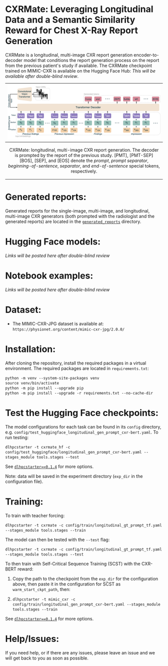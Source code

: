 # CXRMate: Leveraging Longitudinal Data and a Semantic Similarity Reward for Chest X-Ray Report Generation

<!---
Paper (arXiv): https://arxiv.org/abs/2307.09758
```
@misc{nicolson2023longitudinal,
      title={Longitudinal Data and a Semantic Similarity Reward for Chest X-Ray Report Generation}, 
      author={Aaron Nicolson and Jason Dowling and Bevan Koopman},
      year={2023},
      eprint={2307.09758},
      archivePrefix={arXiv},
      primaryClass={cs.CV}
}
```
--> 

CXRMate is a longitudinal, multi-image CXR report generation encoder-to-decoder model that conditions the report generation process on the report from the previous patient's study if available. The CXRMate checkpoint trained on MIMIC-CXR is available on the Hugging Face Hub: <!-- https://huggingface.co/aehrc/cxrmate --> *This will be available after double-blind review*.

<!-- ADD CITATION HERE -->

|![](docs/tokens.png)|
|----|
| <p align="center"> <a>CXRMate: longitudinal, multi-image CXR report generation. The decoder is prompted by the report of the previous study. [PMT], [PMT-SEP] [BOS],  [SEP], and [EOS] denote the *prompt*, *prompt separator*,  *beginning-of-sentence*, *separator*, and *end-of-sentence* special tokens, respectively.</a> </p> |

# Generated reports:
<!-- Generated reports for the single-image, multi-image, and longitudinal, multi-image (both prompted with the radiologist and the generated reports) are located in the [`generated_reports`](https://github.com/aehrc/cxrmate/blob/main/generated_reports) directory. -->
Generated reports for the single-image, multi-image, and longitudinal, multi-image CXR generators (both prompted with the radiologist and the generated reports) are located in the [`generated_reports`](https://anonymous.4open.science/r/cxrmate-D1D3/generated_reports) directory.

# Hugging Face models:

*Links will be posted here after double-blind review*

<!---
 - **Longitudinal, multi-image CXR report generation** with SCST & CXR-BERT reward and generated previous reports: https://huggingface.co/aehrc/cxrmate
 - **Longitudinal, multi-image CXR report generation** with SCST & CXR-BERT reward and radiologist previous reports: https://huggingface.co/aehrc/cxrmate-gt
 - **Longitudinal, multi-image CXR report generation** with TF: https://huggingface.co/aehrc/cxrmate-tf
 - **Multi-image CXR report generation** with TF: https://huggingface.co/aehrc/cxrmate-multi-tf
 - **Single-image CXR report generation** with TF: https://huggingface.co/aehrc/cxrmate-single-tf

 ***SCST: Self-Critical Sequence Training, TF: Teacher Forcing***

--> 


# Notebook examples:

*Links will be posted here after double-blind review*

<!---

Notebook examples for the models can be found in the [`examples`](https://anonymous.4open.science/r/cxrmate-D1D3/examples) directory.

--> 


# Dataset:

 - The MIMIC-CXR-JPG dataset is available at: 
        ```
        https://physionet.org/content/mimic-cxr-jpg/2.0.0/
        ```

# Installation:
After cloning the repository, install the required packages in a virtual environment.
The required packages are located in `requirements.txt`:
```shell script
python -m venv --system-site-packages venv
source venv/bin/activate
python -m pip install --upgrade pip
python -m pip install --upgrade -r requirements.txt --no-cache-dir
```

# Test the Hugging Face checkpoints:   

The model configurations for each task can be found in its `config` directory, e.g. `config/test_huggingface_longitudinal_gen_prompt_cxr-bert.yaml`. To run testing:

```shell
dlhpcstarter -t cxrmate_hf -c config/test_huggingface/longitudinal_gen_prompt_cxr-bert.yaml --stages_module tools.stages --test
```

See [`dlhpcstarter==0.1.4`](https://github.com/csiro-mlai/dl_hpc_starter_pack) for more options. 

Note: data will be saved in the experiment directory (`exp_dir` in the configuration file).

# Training:
   
To train with teacher forcing:
 
```
dlhpcstarter -t cxrmate -c config/train/longitudinal_gt_prompt_tf.yaml --stages_module tools.stages --train
```

The model can then be tested with the `--test` flag:

```
dlhpcstarter -t cxrmate -c config/train/longitudinal_gt_prompt_tf.yaml --stages_module tools.stages --test
```

To then train with Self-Critical Sequence Training (SCST) with the CXR-BERT reward:

 1. Copy the path to the checkpoint from the `exp_dir` for the configuration above, then paste it in the configuration for SCST as `warm_start_ckpt_path`, then:
 2. 
    ```
    dlhpcstarter -t mimic_cxr -c config/train/longitudinal_gen_prompt_cxr-bert.yaml --stages_module tools.stages --train
    ```

See [`dlhpcstarter==0.1.4`](https://github.com/csiro-mlai/dl_hpc_starter_pack) for more options. 

# Help/Issues:
If you need help, or if there are any issues, please leave an issue and we will get back to you as soon as possible.


